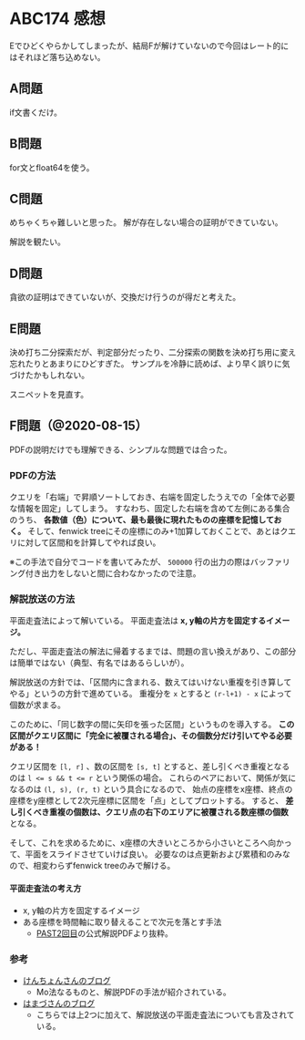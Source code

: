 # ABC174 感想

Eでひどくやらかしてしまったが、結局Fが解けていないので今回はレート的にはそれほど落ち込めない。

## A問題

if文書くだけ。

## B問題

for文とfloat64を使う。

## C問題

めちゃくちゃ難しいと思った。
解が存在しない場合の証明ができていない。

解説を観たい。

## D問題

貪欲の証明はできていないが、交換だけ行うのが得だと考えた。

## E問題

決め打ち二分探索だが、判定部分だったり、二分探索の関数を決め打ち用に変え忘れたりとあまりにひどすぎた。
サンプルを冷静に読めば、より早く誤りに気づけたかもしれない。

スニペットを見直す。

## F問題（@2020-08-15）

PDFの説明だけでも理解できる、シンプルな問題では合った。

### PDFの方法

クエリを「右端」で昇順ソートしておき、右端を固定したうえでの「全体で必要な情報を固定」してしまう。
すなわち、固定した右端を含めて左側にある集合のうち、
**各数値（色）について、最も最後に現れたものの座標を記憶しておく。**
そして、fenwick treeにその座標にのみ+1加算しておくことで、あとはクエリに対して区間和を計算してやれば良い。

※この手法で自分でコードを書いてみたが、 `500000` 行の出力の際はバッファリング付き出力をしないと間に合わなかったので注意。

### 解説放送の方法

平面走査法によって解いている。
平面走査法は **x, y軸の片方を固定するイメージ。**

ただし、平面走査法の解法に帰着するまでは、問題の言い換えがあり、この部分は簡単ではない（典型、有名ではあるらしいが）。

解説放送の方針では、「区間内に含まれる、数えてはいけない重複を引き算してやる」というの方針で進めている。
重複分を `x` とすると `(r-l+1) - x` によって個数が求まる。

このために、「同じ数字の間に矢印を張った区間」というものを導入する。
**この区間がクエリ区間に「完全に被覆される場合」、その個数分だけ引いてやる必要がある！**

クエリ区間を `[l, r]` 、数の区間を `[s, t]` とすると、差し引くべき重複となるのは `l <= s && t <= r` という関係の場合。
これらのペアにおいて、関係が気になるのは `(l, s), (r, t)` という具合になるので、
始点の座標をx座標、終点の座標をy座標として2次元座標に区間を「点」としてプロットする。
すると、 **差し引くべき重複の個数は、クエリ点の右下のエリアに被覆される数座標の個数** となる。

そして、これを求めるために、x座標の大きいところから小さいところへ向かって、平面をスライドさせていけば良い。
必要なのは点更新および累積和のみなので、相変わらずfenwick treeのみで解ける。

#### 平面走査法の考え方

- x, y軸の片方を固定するイメージ
- ある座標を時間軸に取り替えることで次元を落とす手法
  - [PAST2回目](https://img.atcoder.jp/past202004-open/editorial.pdf)の公式解説PDFより抜粋。

### 参考

- [けんちょんさんのブログ](https://drken1215.hatenablog.com/entry/2019/01/01/234400)
  - Mo法なるものと、解説PDFの手法が紹介されている。
- [はまづさんのブログ](https://hama-du-competitive.hatenablog.com/entry/2016/10/01/001418)
  - こちらでは上2つに加えて、解説放送の平面走査法についても言及されている。

